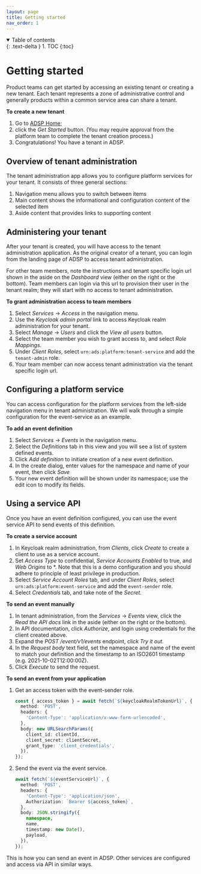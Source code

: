 ```yaml
---
layout: page
title: Getting started
nav_order: 1
---
```


<details open markdown="block">
  <summary>
    Table of contents
  </summary>
  {: .text-delta }
1. TOC
{:toc}
</details>

# Getting started

Product teams can get started by accessing an existing tenant or creating a new tenant. Each tenant represents a zone of administrative control and generally products within a common service area can share a tenant.

**To create a new tenant**

1. Go to [ADSP Home](https://adsp.alpha.alberta.ca);
2. click the _Get Started_ button. (You may require approval from the platform team to complete the tenant creation process.)
3. Congratulations! You have a tenant in ADSP.

## Overview of tenant administration

The tenant administration app allows you to configure platform services for your tenant. It consists of three general sections:

1. Navigation menu allows you to switch between items
2. Main content shows the informational and configuration content of the selected item
3. Aside content that provides links to supporting content

## Administering your tenant

After your tenant is created, you will have access to the tenant administration application. As the original creator of a tenant, you can login from the landing page of ADSP to access tenant administration.

For other team members, note the instructions and tenant specific login url shown in the aside on the _Dashboard_ view (either on the right or the bottom). Team members can login via this url to provision their user in the tenant realm; they will start with no access to tenant administration.

**To grant administration access to team members**

1. Select _Services_ -> _Access_ in the navigation menu.
2. Use the _Keycloak admin portal_ link to access Keycloak realm administration for your tenant.
3. Select _Manage_ -> _Users_ and click the _View all users_ button.
4. Select the team member you wish to grant access to, and select _Role Mappings_.
5. Under _Client Roles_, select `urn:ads:platform:tenant-service` and add the `tenant-admin` role.
6. Your team member can now access tenant administration via the tenant specific login url.

## Configuring a platform service

You can access configuration for the platform services from the left-side navigation menu in tenant administration. We will walk through a simple configuration for the event-service as an example.

**To add an event definition**

1. Select _Services_ -> _Events_ in the navigation menu.
2. Select the _Definitions_ tab in this view and you will see a list of system defined events.
3. Click _Add definition_ to initiate creation of a new event definition.
4. In the create dialog, enter values for the namespace and name of your event, then click _Save_
5. Your new event definition will be shown under its namespace; use the edit icon to modify its fields.

## Using a service API

Once you have an event definition configured, you can use the event service API to send events of this definition.

**To create a service account**

1. In Keycloak realm administration, from _Clients_, click _Create_ to create a client to use as a service account.
2. Set _Access Type_ to confidential, _Service Accounts Enabled_ to true, and _Web Origins_ to \*. Note that this is a demo configuration and you should adhere to principle of least privilege in production.
3. Select _Service Account Roles_ tab, and under _Client Roles_, select `urn:ads:platform:event-service` and add the `event-sender` role.
4. Select _Credentials_ tab, and take note of the _Secret_.

**To send an event manually**

1. In tenant administration, from the _Services_ -> _Events_ view, click the _Read the API docs_ link in the aside (either on the right or the bottom).
2. In API documentation, click _Authorize_, and login using credentials for the client created above.
3. Expand the _POST /event​/v1​/events_ endpoint, click _Try it out_.
4. In the _Request body_ text field, set the namespace and name of the event to match your definition and the timestamp to an ISO2601 timestamp (e.g. 2021-10-02T12:00:00Z).
5. Click _Execute_ to send the request.

**To send an event from your application**

1. Get an access token with the event-sender role.
   ```typescript
   const { access_token } = await fetch(`${keycloakRealmTokenUrl}`, {
     method: 'POST',
     headers: {
       'Content-Type': 'application/x-www-form-urlencoded',
     },
     body: new URLSearchParams({
       client_id: clientId,
       client_secret: clientSecret,
       grant_type: 'client_credentials',
     }),
   });
   ```
2. Send the event via the event service.
   ```typescript
   await fetch(`${eventServiceUrl}`, {
     method: 'POST',
     headers: {
       'Content-Type': 'application/json',
       Authorization: `Bearer ${access_token}`,
     },
     body: JSON.stringify({
       namespace,
       name,
       timestamp: new Date(),
       payload,
     }),
   });
   ```

This is how you can send an event in ADSP. Other services are configured and access via API in similar ways.
